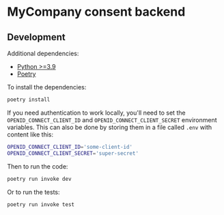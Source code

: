 # MyCompany consent backend

## Development

Additional dependencies:

- [Python >=3.9](https://www.python.org/downloads/)
- [Poetry](https://python-poetry.org)

To install the dependencies:

```bash
poetry install
```

If you need authentication to work locally, you'll need to set the
`OPENID_CONNECT_CLIENT_ID` and `OPENID_CONNECT_CLIENT_SECRET` environment variables.
This can also be done by storing them in a file called `.env` with content like this:

```bash
OPENID_CONNECT_CLIENT_ID='some-client-id'
OPENID_CONNECT_CLIENT_SECRET='super-secret'
```

Then to run the code:

```bash
poetry run invoke dev
```

Or to run the tests:

```bash
poetry run invoke test
```
